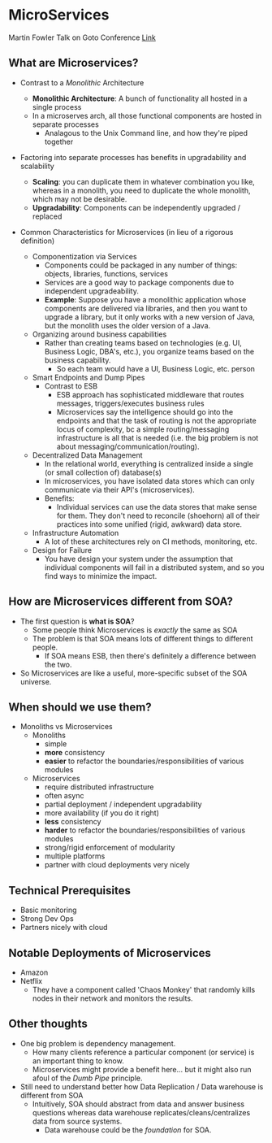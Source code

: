 MicroServices
===================
Martin Fowler Talk on Goto Conference
[Link](https://www.youtube.com/watch?v=wgdBVIX9ifA)

## What are Microservices?
- Contrast to a *Monolithic* Architecture
	- **Monolithic Architecture**: A bunch of functionality all hosted in a single process
	- In a microserves arch, all those functional components are hosted in separate processes
		- Analagous to the Unix Command line, and how they're piped together
- Factoring into separate processes has benefits in upgradability and scalability
	- **Scaling**: you can duplicate them in whatever combination you like, whereas in a monolith, you need to duplicate the whole monolith, which may not be desirable.
	- **Upgradability**: Components can be independently upgraded / replaced

- Common Characteristics for Microservices (in lieu of a rigorous definition)
	- Componentization via Services
		- Components could be packaged in any number of things: objects, libraries, functions, services
		- Services are a good way to package components due to independent upgradeability.
		- **Example**: Suppose you have a monolithic application whose components are delivered via libraries, and then you want to upgrade a library, but it only works with a new version of Java, but the monolith uses the older version of a Java.
	- Organizing around business capabilities
		- Rather than creating teams based on technologies (e.g. UI, Business Logic, DBA's, etc.), you organize teams based on the business capability.  
			- So each team would have a UI, Business Logic, etc. person
	- Smart Endpoints and Dump Pipes
		- Contrast to ESB
			- ESB approach has sophisticated middleware that routes messages, triggers/executes business rules
			- Microservices say the intelligence should go into the endpoints and that the task of routing is not the appropriate locus of complexity, bc a simple routing/messaging infrastructure is all that is needed (i.e. the big problem is not about messaging/communication/routing).
	- Decentralized Data Management
		- In the relational world, everything is centralized inside a single (or small collection of) database(s)
		- In microservices, you have isolated data stores which can only communicate via their API's (microservices).
		- Benefits:
			- Individual services can use the data stores that make sense for them.  They don't need to reconcile (shoehorn) all of their practices into some unified (rigid, awkward) data store.
	- Infrastructure Automation
		- A lot of these architectures rely on CI methods, monitoring, etc.
	- Design for Failure
		- You have design your system under the assumption that individual components will fail in a distributed system, and so you find ways to minimize the impact.
		
## How are Microservices different from SOA?
- The first question is **what is SOA**?
	- Some people think Microservices is *exactly* the same as SOA 
	- The problem is that SOA means lots of different things to different people.
		- If SOA means ESB, then there's definitely a difference between the two.
- So Microservices are like a useful, more-specific subset of the SOA universe.

## When should we use them?
- Monoliths vs Microservices
	- Monoliths
		- simple
		- **more** consistency
		- **easier** to refactor the boundaries/responsibilities of various modules
	- Microservices
		- require distributed infrastructure
		- often async
		- partial deployment / independent upgradability
		- more availability (if you do it right)
		- **less** consistency
		- **harder** to refactor the boundaries/responsibilities of various modules
		- strong/rigid enforcement of modularity
		- multiple platforms
		- partner with cloud deployments very nicely

## Technical Prerequisites
- Basic monitoring
- Strong Dev Ops
- Partners nicely with cloud

## Notable Deployments of Microservices
- Amazon
- Netflix
	- They have a component called 'Chaos Monkey' that randomly kills nodes in their network and monitors the results.

## Other thoughts
- One big problem is dependency management.  
	- How many clients reference a particular component (or service) is an important thing to know.
	- Microservices might provide a benefit here... but it might also run afoul of the *Dumb Pipe* principle.
- Still need to understand better how Data Replication / Data warehouse is different from SOA
	- Intuitively, SOA should abstract from data and answer business questions whereas data warehouse replicates/cleans/centralizes data from source systems.
		- Data warehouse could be the *foundation* for SOA.

